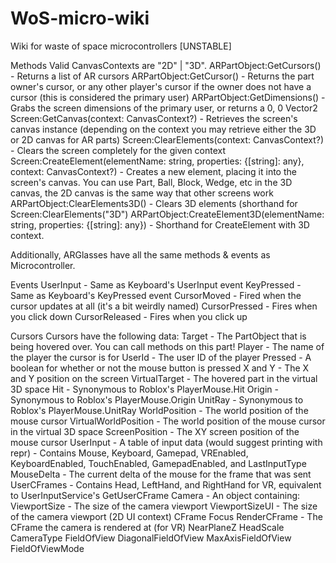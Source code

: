 # WoS-micro-wiki
Wiki for waste of space microcontrollers [UNSTABLE]

Methods
Valid CanvasContexts are "2D" | "3D".
ARPartObject:GetCursors() - Returns a list of AR cursors
ARPartObject:GetCursor() - Returns the part owner's cursor, or any other player's cursor if the owner does not have a cursor (this is considered the primary user)
ARPartObject:GetDimensions() - Grabs the screen dimensions of the primary user, or returns a 0, 0 Vector2
Screen:GetCanvas(context: CanvasContext?) - Retrieves the screen's canvas instance (depending on the context you may retrieve either the 3D or 2D canvas for AR parts)
Screen:ClearElements(context: CanvasContext?) - Clears the screen completely for the given context
Screen:CreateElement(elementName: string, properties: {[string]: any}, context: CanvasContext?) - Creates a new element, placing it into the screen's canvas. You can use Part, Ball, Block, Wedge, etc in the 3D canvas, the 2D canvas is the same way that other screens work
ARPartObject:ClearElements3D() - Clears 3D elements (shorthand for Screen:ClearElements("3D")
ARPartObject:CreateElement3D(elementName: string, properties: {[string]: any}) - Shorthand for CreateElement with 3D context.

Additionally, ARGlasses have all the same methods & events as Microcontroller.

Events
UserInput - Same as Keyboard's UserInput event
KeyPressed - Same as Keyboard's KeyPressed event
CursorMoved - Fired when the cursor updates at all (it's a bit weirdly named)
CursorPressed - Fires when you click down
CursorReleased - Fires when you click up

Cursors
Cursors have the following data:
Target - The PartObject that is being hovered over. You can call methods on this part!
Player - The name of the player the cursor is for
UserId - The user ID of the player
Pressed - A boolean for whether or not the mouse button is pressed
X and Y - The X and Y position on the screen
VirtualTarget - The hovered part in the virtual 3D space
Hit - Synonymous to Roblox's PlayerMouse.Hit
Origin - Synonymous to Roblox's PlayerMouse.Origin
UnitRay - Synonymous to Roblox's PlayerMouse.UnitRay
WorldPosition - The world position of the mouse cursor
VirtualWorldPosition - The world position of the mouse cursor in the virtual 3D space
ScreenPosition - The XY screen position of the mouse cursor
UserInput - A table of input data (would suggest printing with repr) - Contains Mouse, Keyboard, Gamepad, VREnabled, KeyboardEnabled, TouchEnabled, GamepadEnabled, and LastInputType
MouseDelta - The current delta of the mouse for the frame that was sent
UserCFrames - Contains Head, LeftHand, and RightHand for VR, equivalent to UserInputService's GetUserCFrame
Camera - An object containing:
ViewportSize - The size of the camera viewport
ViewportSizeUI - The size of the camera viewport (2D UI context)
CFrame
Focus
RenderCFrame - The CFrame the camera is rendered at (for VR)
NearPlaneZ
HeadScale
CameraType
FieldOfView
DiagonalFieldOfView
MaxAxisFieldOfView
FieldOfViewMode
